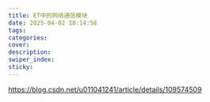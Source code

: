 ```yaml
---
title: ET中的网络通信模块
date: 2025-04-02 18:14:58
tags:
categories:
cover:
description:
swiper_index:
sticky:
---
```


https://blog.csdn.net/u011041241/article/details/109574509